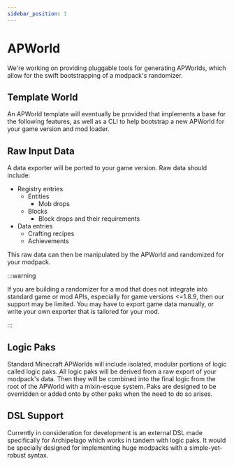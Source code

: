 ```yaml
---
sidebar_position: 1
---
```


# APWorld

We're working on providing pluggable tools for generating APWorlds,
which allow for the swift bootstrapping of a modpack's randomizer.

## Template World

An APWorld template will eventually be provided that implements a base for the following features,
as well as a CLI to help bootstrap a new APWorld for your game version and mod loader.

## Raw Input Data

A data exporter will be ported to your game version. Raw data should include:

- Registry entries
  - Entities
    - Mob drops
  - Blocks
    - Block drops and their requirements
- Data entries
  - Crafting recipes
  - Achievements

This raw data can then be manipulated by the APWorld and randomized for your modpack.

:::warning

If you are building a randomizer for a mod that does not integrate into standard game or mod APIs,
especially for game versions &lt;=1.8.9, then our support may be limited.
You may have to export game data manually, or write your own exporter that is tailored for your mod.

:::

## Logic Paks

Standard Minecraft APWorlds will include isolated, modular portions of logic called logic paks.
All logic paks will be derived from a raw export of your modpack's data.
Then they will be combined into the final logic from the root of the APWorld with a mixin-esque system.
Paks are designed to be overridden or added onto by other paks when the need to do so arises.

## DSL Support

Currently in consideration for development is an external DSL made specifically for Archipelago
which works in tandem with logic paks.
It would be specially designed for implementing huge modpacks with a simple-yet-robust syntax.
